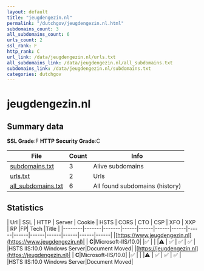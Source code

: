 ```yaml
---
layout: default
title: "jeugdengezin.nl"
permalink: "/dutchgov/jeugdengezin.nl.html"
subdomains_count: 3
all_subdomains_count: 6
urls_count: 2
ssl_rank: F
http_rank: C
url_link: /data/jeugdengezin.nl/urls.txt
all_subdomains_link: /data/jeugdengezin.nl/all_subdomains.txt
subdomains_link: /data/jeugdengezin.nl/subdomains.txt
categories: dutchgov
---
```



# jeugdengezin.nl
## Summary data


**SSL Grade**:F
**HTTP Security Grade**:C


| File       | Count | Info |
|------------|-------|------|
|[subdomains.txt](/data/jeugdengezin.nl/subdomains.txt)|3|Alive subdomains|
|[urls.txt](/data/jeugdengezin.nl/urls.txt)|2|Urls|
|[all_subdomains.txt](/data/jeugdengezin.nl/all_subdomains.txt)|6|All found subdomains (history)|


## Statistics


| Url | SSL | HTTP | Server | Cookie | HSTS | CORS | CTO | CSP | XFO | XXP | RP |FP| Tech |Title |
|--------|-------|-------|------|------|------|------|------|------|------|------|------|------|------|
|[https://www.jeugdengezin.nl](https://www.jeugdengezin.nl)| | **C**|Microsoft-IIS/10.0| |:white_check_mark: | | |:warning: | :white_check_mark: | :white_check_mark: | :white_check_mark: | |HSTS IIS:10.0 Windows Server|Document Moved|
|[https://jeugdengezin.nl](https://jeugdengezin.nl)| | **C**|Microsoft-IIS/10.0| |:white_check_mark: | | |:warning: | :white_check_mark: | :white_check_mark: | :white_check_mark: | |HSTS IIS:10.0 Windows Server|Document Moved|